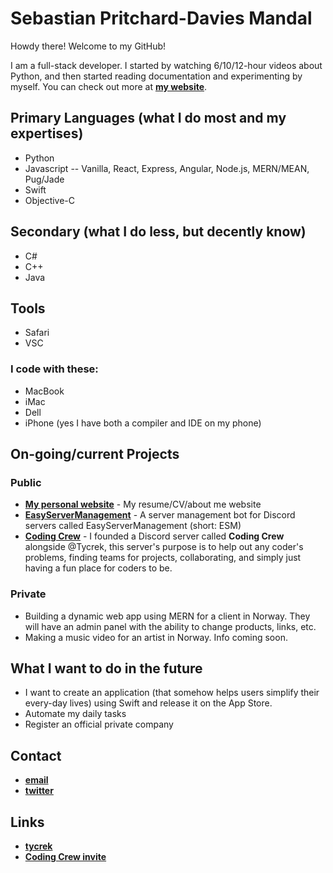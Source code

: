# Sebastian Pritchard-Davies Mandal
Howdy there! Welcome to my GitHub!

I am a full-stack developer. I started by watching 6/10/12-hour videos about Python, and then started reading documentation and experimenting by myself.
You can check out more at **[my website](https://spdm.dev)**.

## Primary Languages (what I do most and my expertises)
- Python
- Javascript
-- Vanilla, React, Express, Angular, Node.js, MERN/MEAN, Pug/Jade
- Swift
- Objective-C

## Secondary (what I do less, but decently know)
- C#
- C++
- Java

## Tools
- Safari
- VSC
### I code with these:
- MacBook
- iMac
- Dell
- iPhone (yes I have both a compiler and IDE on my phone)

## On-going/current Projects
### Public
- **[My personal website](https://spdm.dev)** - My resume/CV/about me website
- **[EasyServerManagement](https://github.com/sebastianmandal/EasyServerManagement)** - A server management bot for Discord servers called EasyServerManagement (short: ESM)
- **[Coding Crew](https://discord.gg/6Y93Gwd)** - I founded a Discord server called **Coding Crew** alongside @Tycrek, this server's purpose is to help out any coder's problems, finding teams for projects, collaborating, and simply just having a fun place for coders to be.
### Private
- Building a dynamic web app using MERN for a client in Norway. They will have an admin panel with the ability to change products, links, etc.
- Making a music video for an artist in Norway. Info coming soon.

## What I want to do in the future
- I want to create an application (that somehow helps users simplify their every-day lives) using Swift and release it on the App Store.
- Automate my daily tasks
- Register an official private company

## Contact
- **[email](mailto:sebastian.mandal@icloud.com)**
- **[twitter](https://twitter.com/pritchardmandal)**

## Links
- **[tycrek](https://github.com/tycrek)**
- **[Coding Crew invite](https://discord.gg/6Y93Gwd)**
